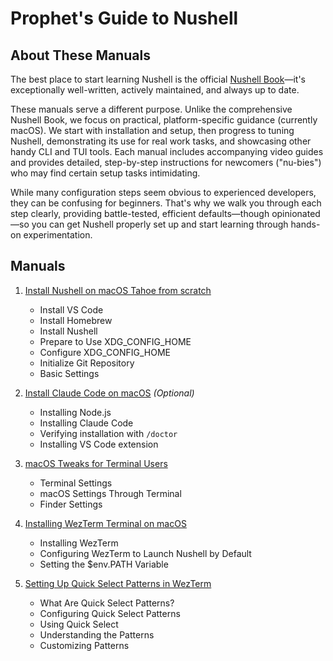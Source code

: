 # Prophet's Guide to Nushell

## About These Manuals

The best place to start learning Nushell is the official [Nushell Book](https://www.nushell.sh/book/)—it's exceptionally well-written, actively maintained, and always up to date.

These manuals serve a different purpose. Unlike the comprehensive Nushell Book, we focus on practical, platform-specific guidance (currently macOS). We start with installation and setup, then progress to tuning Nushell, demonstrating its use for real work tasks, and showcasing other handy CLI and TUI tools. Each manual includes accompanying video guides and provides detailed, step-by-step instructions for newcomers ("nu-bies") who may find certain setup tasks intimidating.

While many configuration steps seem obvious to experienced developers, they can be confusing for beginners. That's why we walk you through each step clearly, providing battle-tested, efficient defaults—though opinionated—so you can get Nushell properly set up and start learning through hands-on experimentation.

## Manuals

1. [Install Nushell on macOS Tahoe from scratch](manuals/01-install-nushell-macos/manual.md)
    - Install VS Code
    - Install Homebrew
    - Install Nushell
    - Prepare to Use XDG_CONFIG_HOME
    - Configure XDG_CONFIG_HOME
    - Initialize Git Repository
    - Basic Settings

2. [Install Claude Code on macOS](manuals/02-install-claude-code-macos/manual.md) *(Optional)*
    - Installing Node.js
    - Installing Claude Code
    - Verifying installation with `/doctor`
    - Installing VS Code extension

3. [macOS Tweaks for Terminal Users](manuals/03-macos-tweaks-01/manual.md)
    - Terminal Settings
    - macOS Settings Through Terminal
    - Finder Settings

4. [Installing WezTerm Terminal on macOS](manuals/04-install-wezterm/manual.md)
    - Installing WezTerm
    - Configuring WezTerm to Launch Nushell by Default
    - Setting the $env.PATH Variable

5. [Setting Up Quick Select Patterns in WezTerm](manuals/05-setup-quick-select-patterns-in-wezterm/manual.md)
    - What Are Quick Select Patterns?
    - Configuring Quick Select Patterns
    - Using Quick Select
    - Understanding the Patterns
    - Customizing Patterns
